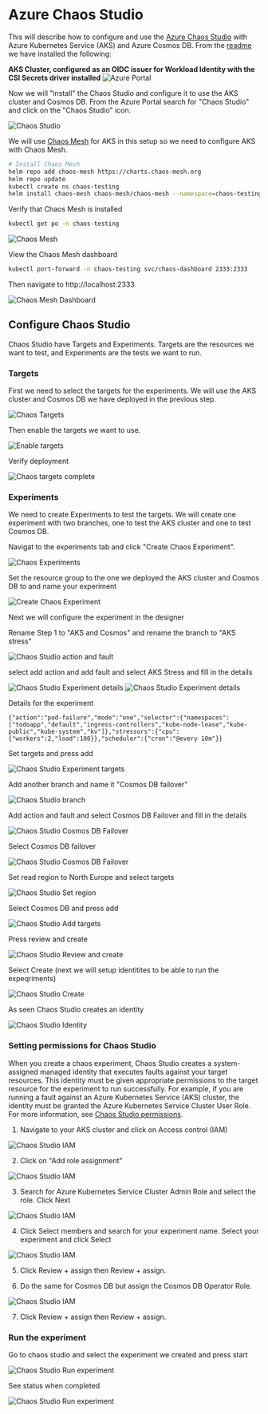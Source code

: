 # Azure Chaos Studio

This will describe how to configure and use the [Azure Chaos Studio](http://aka.ms/AzureChaosStudio) with Azure Kubernetes Service (AKS) and Azure Cosmos DB.
From the [readme](README.md) we have installed the following:

**AKS Cluster, configured as an OIDC issuer for Workload Identity with the CSI Secrets driver installed**
![Azure Portal](assets/images/azure_portal_post%20deployment.png)

Now we will "install" the Chaos Studio and configure it to use the AKS cluster and Cosmos DB.
From the Azure Portal search for "Chaos Studio" and click on the "Chaos Studio" icon.

![Chaos Studio](assets/images/azure_portal_select_chaos_studio.png)

We will use [Chaos Mesh](https://chaos-mesh.org/) for AKS in this setup so we need to configure AKS with Chaos Mesh.
```bash
# Install Chaos Mesh
helm repo add chaos-mesh https://charts.chaos-mesh.org
helm repo update
kubectl create ns chaos-testing
helm install chaos-mesh chaos-mesh/chaos-mesh --namespace=chaos-testing --set chaosDaemon.runtime=containerd --set chaosDaemon.socketPath=/run/containerd/containerd.sock
```

Verify that Chaos Mesh is installed

```bash
kubectl get po -n chaos-testing
```

![Chaos Mesh](assets/images/chaos_mesh_installed.png)


View the Chaos Mesh dashboard

```bash
kubectl port-forward -n chaos-testing svc/chaos-dashboard 2333:2333
```

Then navigate to http://localhost:2333

![Chaos Mesh Dashboard](assets/images/chaos_mesh_dashboard.png)

## Configure Chaos Studio
Chaos Studio have Targets and Experiments.
Targets are the resources we want to test, and Experiments are the tests we want to run.

### Targets

First we need to select the targets for the experiments. We will use the AKS cluster and Cosmos DB we have deployed in the previous step.

![Chaos Targets](assets/images/chaos_studio_targets.png)

Then enable the targets we want to use.

![Enable targets](assets/images/chaos_studio_enable_targets.png)

Verify deployment

![Chaos targets complete](assets/images/chaos_studio_enable_targets_complete.png)

### Experiments

We need to create Experiments to test the targets.
We will create one experiment with two branches, one to test the AKS cluster and one to test Cosmos DB.

Navigat to the experiments tab and click "Create Chaos Experiment".

![Chaos Experiments](assets/images/chaos_studio_experiments.png)

Set the resource group to the one we deployed the AKS cluster and Cosmos DB to and name your experiment

![Create Chaos Experiment](assets/images/chaos_studio_create_experiment.png)

Next we will configure the experiment in the designer

Rename Step 1 to "AKS and Cosmos" and rename the branch to "AKS stress"

![Chaos Studio action and fault](assets/images/chaos_studio_experiment_designer.png)

select add action and add fault and select AKS Stress and fill in the details

![Chaos Studio Experiment details](assets/images/chaos_studio_experiment_designer_aks_stress.png)
![Chaos Studio Experiment details](assets/images/chaos_studio_add_fault.png)

Details for the experiment

```note
{"action":"pod-failure","mode":"one","selector":{"namespaces":["todoapp","default","ingress-controllers","kube-node-lease","kube-public","kube-system","kv"]},"stressors":{"cpu":{"workers":2,"load":100}},"scheduler":{"cron":"@every 10m"}}
```

Set targets and press add

![Chaos Studio Experiment targets](assets/images/chaos_studio_add_fault_step_2.png)

Add another branch and name it "Cosmos DB failover"

![Chaos Studio branch](assets/images/chaos_studio_add_branch.png)

Add action and fault and select Cosmos DB Failover and fill in the details

![Chaos Studio Cosmos DB Failover](assets/images/chaos_studio_branch_two_add_fault.png)

Select Cosmos DB failover

![Chaos Studio Cosmos DB Failover](assets/images/chaos_studio_branch_two_cosmos_fault.png)

Set read region to North Europe and select targets

![Chaos Studio Set region](assets/images/chaos_studio_branch_two_read_region.png)

Select Cosmos DB and press add

![Chaos Studio Add targets](assets/images/chaos_studio_branch_two_select_target.png)

Press review and create

![Chaos Studio Review and create](assets/images/chaoas_studio_review_and_create.png)

Select Create (next we will setup identitites to be able to run the expeqriments)

![Chaos Studio Create](assets/images/chaos_studio_create.png)

As seen Chaos Studio creates an identity

![Chaos Studio Identity](assets/images/chaos_studio_experiment_done.png)

### Setting permissions for Chaos Studio

When you create a chaos experiment, Chaos Studio creates a system-assigned managed identity that executes faults against your target resources. This identity must be given appropriate permissions to the target resource for the experiment to run successfully. For example, if you are running a fault against an Azure Kubernetes Service (AKS) cluster, the identity must be granted the Azure Kubernetes Service Cluster User Role. For more information, see [Chaos Studio permissions](https://docs.microsoft.com/en-us/azure/azure-chaos-studio/chaos-studio-permissions).

1. Navigate to your AKS cluster and click on Access control (IAM)

![Chaos Studio IAM](assets/images/chaos_studio_iam.png)

2. Click on "Add role assignment"

![Chaos Studio IAM](assets/images/chaos_studio_iam_add_role.png)

3. Search for Azure Kubernetes Service Cluster Admin Role and select the role. Click Next

![Chaos Studio IAM](assets/images/chaos_studio_iam_add_role_aks_cluster_admin.png)

4. Click Select members and search for your experiment name. Select your experiment and click Select

![Chaos Studio IAM](assets/images/chaos_studio_iam_add_role_select_members.png)

5. Click Review + assign then Review + assign.

6. Do the same for Cosmos DB but assign the Cosmos DB Operator Role.

![Chaos Studio IAM](assets/images/chaos_studio_iam_add_role_cosmos_db_operator.png)

7. Click Review + assign then Review + assign.

### Run the experiment

Go to chaos studio and select the experiment we created and press start

![Chaos Studio Run experiment](assets/images/chaos_studio_run_experiment.png)

See status when completed

![Chaos Studio Run experiment](assets/images/chaos_studio_run_experiment_status.png)


